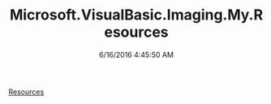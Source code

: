 ﻿---
title: Microsoft.VisualBasic.Imaging.My.Resources
date: 6/16/2016 4:45:50 AM
---

[Resources](T-Microsoft.VisualBasic.Imaging.My.Resources.Resources.html)
